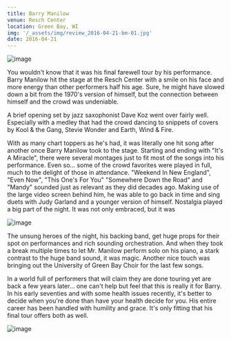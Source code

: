 ```yaml
---
title: Barry Manilow
venue: Resch Center
location: Green Bay, WI
img: '/_assets/img/review_2016-04-21-bm-01.jpg'
date: 2016-04-21
---
```


![image](/_assets/img/review_2016-04-21-bm-01.jpg)

You wouldn't know that it was his final farewell tour by his performance. Barry Manilow hit the stage at the Resch Center with a smile on his face and more energy than other performers half his age. Sure, he might have slowed down a bit from the 1970's version of himself, but the connection between himself and the crowd was undeniable.

A brief opening set by jazz saxophonist Dave Koz went over fairly well. Especially with a medley that had the crowd dancing to snippets of covers by Kool & the Gang, Stevie Wonder and Earth, Wind & Fire.

With as many chart toppers as he's had, it was literally one hit song after another once Barry Manilow took to the stage. Starting and ending with "It's A Miracle", there were several montages just to fit most of the songs into his performance. Even so… some of the crowd favorites were played in full, much to the delight of those in attendance. "Weekend In New England", "Even Now", "This One's For You" "Somewhere Down the Road" and "Mandy" sounded just as relevant as they did decades ago. Making use of the large video screen behind him, he was able to go back in time and sing duets with Judy Garland and a younger version of himself. Nostalgia played a big part of the night. It was not only embraced, but it was 

![image](/_assets/img/review_2016-04-21-bm-02.jpg)

The unsung heroes of the night, his backing band, get huge props for their spot on performances and rich sounding orchestration. And when they took a break multiple times to let Mr. Manilow perform solo on his piano, a stark contrast to the huge band sound, it was magic. Another nice touch was bringing out the University of Green Bay Choir for the last few songs.

In a world full of performers that will claim they are done touring yet are back a few years later… one can't help but feel that this is really it for Barry. In his early seventies and with some health issues recently, it's better to decide when you're done than have your health decide for you. His entire career has been handled with humility and grace. It's only fitting that his final tour offers both as well. 

![image](/_assets/img/review_2016-04-21-bm-03.jpg)